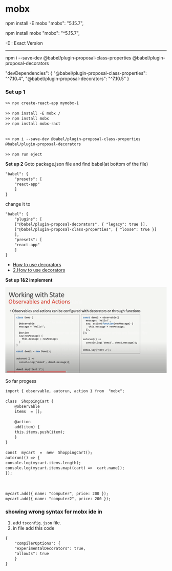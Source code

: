 #  mobx
   
  npm install -E mobx
"mobx": "5.15.7",

npm install  mobx
"mobx": "^5.15.7",

-E : Exact Version

-----------------------------

npm i --save-dev @babel/plugin-proposal-class-properties @babel/plugin-proposal-decorators

"devDependencies": {
	"@babel/plugin-proposal-class-properties": "^7.10.4",
	"@babel/plugin-proposal-decorators": "^7.10.5"
}

### **Set up 1**
```
>> npx create-react-app mymobx-1
	
>> npm install -E mobx /
>> npm install mobx
>> npm install mobx-ract


>> npm i --save-dev @babel/plugin-proposal-class-properties @babel/plugin-proposal-decorators

>> npm run eject
```

**Set up 2**
Goto package.json file and find babel(at bottom of the file)

	"babel": {
		"presets": [
		"react-app"
		]
	}

change it to

	"babel": {
		"plugins": [
		["@babel/plugin-proposal-decorators", { "legacy": true }],
		["@babel/plugin-proposal-class-properties", { "loose": true }]
		],
		"presets": [
		"react-app"
		]
	}

-   [How to use decorators](https://mobx.js.org/best/decorators.html)
-    [2.How to use decorators](https://babeljs.io/docs/en/babel-plugin-proposal-decorators)

**Set up  1&2  implement**

![Image](https://raw.githubusercontent.com/souvik2805/code/master/assest/Capture.PNG)

So far progess 


```
import { observable, autorun, action } from  "mobx";

class  ShoppingCart {
	@observable
	items  = [];

	@action
	add(item) {
	this.items.push(item);
	}
}

const  mycart  =  new  ShoppingCart();
autorun(() => {
console.log(mycart.items.length);
console.log(mycart.items.map((cart) =>  cart.name));
});

  

mycart.add({ name: "computer", price: 200 });
mycart.add({ name: "computer2", price: 200 });
```


### showing  wrong  syntax for mobx  ide  in 
1. add  `tsconfig.json` file.
2. in file add this code
```
{
	"compilerOptions": {
	"experimentalDecorators": true,
	"allowJs": true
	}
}
```

